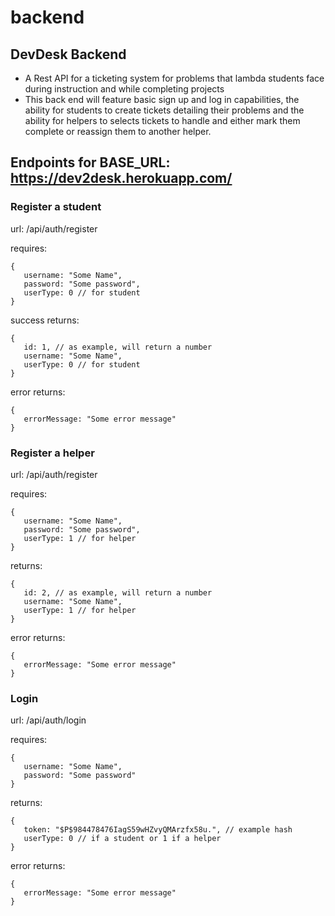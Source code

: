 # backend

## DevDesk Backend
   - A Rest API for a ticketing system for problems that lambda students face during instruction and while completing projects
   - This back end will feature basic sign up and log in capabilities, the ability for students to create tickets detailing their problems
     and the ability for helpers to selects tickets to handle and either mark them complete or reassign them to another helper.

## Endpoints for BASE_URL: https://dev2desk.herokuapp.com/

### Register a student

url: /api/auth/register

requires:
```
{
   username: "Some Name",
   password: "Some password",
   userType: 0 // for student
}
```
success returns:
```
{
   id: 1, // as example, will return a number
   username: "Some Name",
   userType: 0 // for student
}
```
error returns: 
```
{
   errorMessage: "Some error message"
}
```


### Register a helper

url: /api/auth/register

requires:
```
{
   username: "Some Name",
   password: "Some password",
   userType: 1 // for helper
}
```
returns:
```
{
   id: 2, // as example, will return a number
   username: "Some Name",
   userType: 1 // for helper
}
```
error returns: 
```
{
   errorMessage: "Some error message"
}
```

### Login
   
url: /api/auth/login

requires:
```
{
   username: "Some Name",
   password: "Some password"
}
```
returns:
```
{
   token: "$P$984478476IagS59wHZvyQMArzfx58u.", // example hash
   userType: 0 // if a student or 1 if a helper
}
```
error returns: 
```
{
   errorMessage: "Some error message"
}
```
   
   
